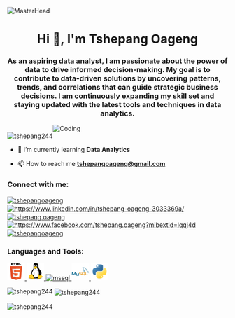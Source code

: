 ![MasterHead](https://econsultancy.imgix.net/content/uploads/2020/04/06172949/Data-and-Analytics.jpg)
<h1 align="center">Hi 👋, I'm Tshepang Oageng</h1>
<h3 align="center">As an aspiring data analyst, I am passionate about the power of data to drive informed decision-making. My goal is to contribute to data-driven solutions by uncovering patterns, trends, and correlations that can guide strategic business decisions. I am continuously expanding my skill set and staying updated with the latest tools and techniques in data analytics.</h3>
<img align="right" alt="Coding" width="400" src="https://indoanalytica.com/static/images/data-science-2.gif">
<p align="left"> <img src="https://komarev.com/ghpvc/?username=tshepang244&label=Profile%20views&color=0e75b6&style=flat" alt="tshepang244" /> </p>

- 🌱 I’m currently learning **Data Analytics**

- 📫 How to reach me **tshepangoageng@gmail.com**

<h3 align="left">Connect with me:</h3>
<p align="left">
<a href="https://twitter.com/tshepangoageng" target="blank"><img align="center" src="https://raw.githubusercontent.com/rahuldkjain/github-profile-readme-generator/master/src/images/icons/Social/twitter.svg" alt="tshepangoageng" height="30" width="40" /></a>
<a href="https://linkedin.com/in/https://www.linkedin.com/in/tshepang-oageng-3033369a/" target="blank"><img align="center" src="https://raw.githubusercontent.com/rahuldkjain/github-profile-readme-generator/master/src/images/icons/Social/linked-in-alt.svg" alt="https://www.linkedin.com/in/tshepang-oageng-3033369a/" height="30" width="40" /></a>
<a href="https://kaggle.com/tshepangoageng" target="blank"><img align="center" src="https://raw.githubusercontent.com/rahuldkjain/github-profile-readme-generator/master/src/images/icons/Social/kaggle.svg" alt="tshepang oageng" height="30" width="40" /></a>
<a href="https://fb.com/https://www.facebook.com/tshepang.oageng?mibextid=lqqj4d" target="blank"><img align="center" src="https://raw.githubusercontent.com/rahuldkjain/github-profile-readme-generator/master/src/images/icons/Social/facebook.svg" alt="https://www.facebook.com/tshepang.oageng?mibextid=lqqj4d" height="30" width="40" /></a>
<a href="https://www.hackerrank.com/tshepangoageng" target="blank"><img align="center" src="https://raw.githubusercontent.com/rahuldkjain/github-profile-readme-generator/master/src/images/icons/Social/hackerrank.svg" alt="tshepangoageng" height="30" width="40" /></a>
</p>

<h3 align="left">Languages and Tools:</h3>
<p align="left"> <a href="https://www.w3.org/html/" target="_blank" rel="noreferrer"> <img src="https://raw.githubusercontent.com/devicons/devicon/master/icons/html5/html5-original-wordmark.svg" alt="html5" width="40" height="40"/> </a> <a href="https://www.linux.org/" target="_blank" rel="noreferrer"> <img src="https://raw.githubusercontent.com/devicons/devicon/master/icons/linux/linux-original.svg" alt="linux" width="40" height="40"/> </a> <a href="https://www.microsoft.com/en-us/sql-server" target="_blank" rel="noreferrer"> <img src="https://www.svgrepo.com/show/303229/microsoft-sql-server-logo.svg" alt="mssql" width="40" height="40"/> </a> <a href="https://www.mysql.com/" target="_blank" rel="noreferrer"> <img src="https://raw.githubusercontent.com/devicons/devicon/master/icons/mysql/mysql-original-wordmark.svg" alt="mysql" width="40" height="40"/> </a> <a href="https://www.python.org" target="_blank" rel="noreferrer"> <img src="https://raw.githubusercontent.com/devicons/devicon/master/icons/python/python-original.svg" alt="python" width="40" height="40"/> </a> </p>

<p><img align="left" src="https://github-readme-stats.vercel.app/api/top-langs?username=tshepang244&show_icons=true&locale=en&layout=compact" alt="tshepang244" /></p>

<p>&nbsp;<img align="center" src="https://github-readme-stats.vercel.app/api?username=tshepang244&show_icons=true&locale=en" alt="tshepang244" /></p>

<p><img align="center" src="https://github-readme-streak-stats.herokuapp.com/?user=tshepang244&" alt="tshepang244" /></p>
